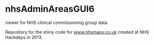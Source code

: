 # nhsAdminAreasGUI6
viewer for NHS clinical commissioning group data

Repository for the shiny code for www.nhsmaps.co.uk created at NHS Hackdays in 2013.
